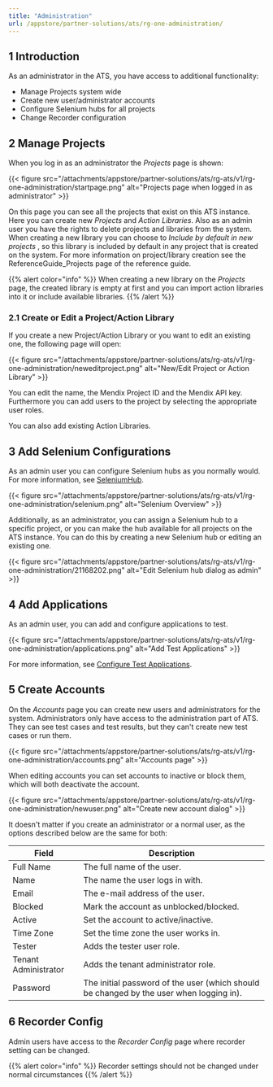 ```yaml
---
title: "Administration"
url: /appstore/partner-solutions/ats/rg-one-administration/
---
```


## 1 Introduction

As an administrator in the ATS, you have access to additional functionality:

* Manage Projects system wide
* Create new user/administrator accounts
* Configure Selenium hubs for all projects
* Change Recorder configuration

## 2 Manage Projects

When you log in as an administrator the *Projects* page is shown:

{{< figure src="/attachments/appstore/partner-solutions/ats/rg-ats/v1/rg-one-administration/startpage.png" alt="Projects page when logged in as administrator" >}}

On this page you can see all the projects that exist on this ATS instance. Here you can create new *Projects* and *Action Libraries*. Also as an admin user you have the rights to delete projects and libraries from the system. When creating a new library you can choose to *Include by default in new projects* , so this library is included by default in any project that is created on the system. For more information on project/library creation see the ReferenceGuide_Projects page of the reference guide.

{{% alert color="info" %}}
When creating a new library on the *Projects* page, the created library is empty at first and you can import action libraries into it or include available libraries.
{{% /alert %}}

### 2.1 Create or Edit a Project/Action Library

If you create a new Project/Action Library or you want to edit an existing one, the following page will open:

{{< figure src="/attachments/appstore/partner-solutions/ats/rg-ats/v1/rg-one-administration/neweditproject.png" alt="New/Edit Project or Action Library" >}}

You can edit the name, the Mendix Project ID and the Mendix API key. Furthermore you can add users to the project by selecting the appropriate user roles.

You can also add existing Action Libraries.

## 3 Add Selenium Configurations

As an admin user you can configure Selenium hubs as you normally would. For more information, see [SeleniumHub](/appstore/partner-solutions/ats/rg-one-configuration/).

{{< figure src="/attachments/appstore/partner-solutions/ats/rg-ats/v1/rg-one-administration/selenium.png" alt="Selenium Overview" >}}

Additionally, as an administrator, you can assign a Selenium hub to a specific project, or you can make the hub available for all projects on the ATS instance. You can do this by creating a new Selenium hub or editing an existing one.

{{< figure src="/attachments/appstore/partner-solutions/ats/rg-ats/v1/rg-one-administration/21168202.png" alt="Edit Selenium hub dialog as admin" >}}

## 4 Add Applications

As an admin user, you can add and configure applications to test.

{{< figure src="/attachments/appstore/partner-solutions/ats/rg-ats/v1/rg-one-administration/applications.png" alt="Add Test Applications" >}}

For more information, see [Configure Test Applications](/appstore/partner-solutions/ats/rg-one-configuration/#configure-test-applications).

## 5 Create Accounts

On the *Accounts* page you can create new users and administrators for the system. Administrators only have access to the administration part of ATS. They can see test cases and test results, but they can't create new test cases or run them.

{{< figure src="/attachments/appstore/partner-solutions/ats/rg-ats/v1/rg-one-administration/accounts.png" alt="Accounts page" >}}

When editing accounts you can set accounts to inactive or block them, which will both deactivate the account.

{{< figure src="/attachments/appstore/partner-solutions/ats/rg-ats/v1/rg-one-administration/newuser.png" alt="Create new account dialog" >}}

It doesn't matter if you create an administrator or a normal user, as the options described below are the same for both:

Field | Description
--- | ---
Full Name | The full name of the user.
Name | The name the user logs in with.
Email | The e-mail address of the user.
Blocked | Mark the account as unblocked/blocked.
Active | Set the account to active/inactive.
Time Zone | Set the time zone the user works in.
Tester | Adds the tester user role.
Tenant Administrator | Adds the tenant administrator role.
Password | The initial password of the user (which should be changed by the user when logging in).

## 6 Recorder Config

Admin users have access to the *Recorder Config* page where recorder setting can be changed.

{{% alert color="info" %}}
Recorder settings should not be changed under normal circumstances
{{% /alert %}}
